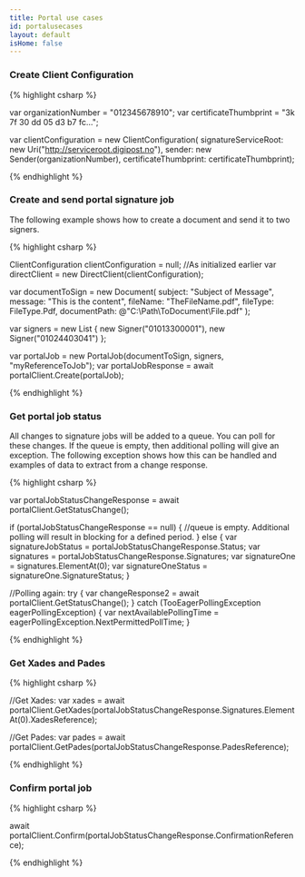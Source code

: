 ```yaml
---
title: Portal use cases
id: portalusecases
layout: default
isHome: false
---
```


<h3 id="uc06">Create Client Configuration</h3>

{% highlight csharp %}

var organizationNumber = "012345678910";
var certificateThumbprint = "3k 7f 30 dd 05 d3 b7 fc...";

var clientConfiguration = new ClientConfiguration(
    signatureServiceRoot: new Uri("http://serviceroot.digipost.no"), 
    sender: new Sender(organizationNumber),
    certificateThumbprint: certificateThumbprint);

{% endhighlight %}

<h3 id="uc07">Create and send portal signature job</h3>

The following example shows how to create a document and send it to two signers.

{% highlight csharp %}

ClientConfiguration clientConfiguration = null; //As initialized earlier
var directClient = new DirectClient(clientConfiguration);

var documentToSign = new Document(
        subject: "Subject of Message",
        message: "This is the content",
        fileName: "TheFileName.pdf",
        fileType: FileType.Pdf,
        documentPath: @"C:\Path\ToDocument\File.pdf"
        );


var signers = new List<Signer>
{
    new Signer("01013300001"),
    new Signer("01024403041")
};

var portalJob = new PortalJob(documentToSign, signers, "myReferenceToJob");
var portalJobResponse = await portalClient.Create(portalJob);

{% endhighlight %}


<h3 id="uc08">Get portal job status</h3>

All changes to signature jobs will be added to a queue. You can poll for these changes. If the queue is empty, then additional polling will give an exception. The following exception shows how this can be handled and examples of data to extract from a change response.

{% highlight csharp %}

var portalJobStatusChangeResponse = await portalClient.GetStatusChange();

if (portalJobStatusChangeResponse == null)
{
    //queue is empty. Additional polling will result in blocking for a defined period.
}
else
{
    var signatureJobStatus = portalJobStatusChangeResponse.Status;
    var signatures = portalJobStatusChangeResponse.Signatures;
    var signatureOne = signatures.ElementAt(0);
    var signatureOneStatus = signatureOne.SignatureStatus;
}

//Polling again:
try
{
    var changeResponse2 = await portalClient.GetStatusChange();
}
catch (TooEagerPollingException eagerPollingException)
{
    var nextAvailablePollingTime = eagerPollingException.NextPermittedPollTime;
}

{% endhighlight %}

<h3 id="uc09">Get Xades and Pades</h3>

{% highlight csharp %}

//Get Xades:
var xades = await portalClient.GetXades(portalJobStatusChangeResponse.Signatures.ElementAt(0).XadesReference);

//Get Pades:
var pades = await portalClient.GetPades(portalJobStatusChangeResponse.PadesReference);

{% endhighlight %}


<h3 id="uc10">Confirm portal job</h3>

{% highlight csharp %}

await portalClient.Confirm(portalJobStatusChangeResponse.ConfirmationReference);

{% endhighlight %}